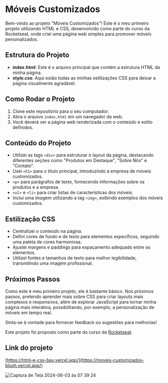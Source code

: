 # Móveis Customizados

Bem-vindo ao projeto "Móveis Customizados"! Este é o meu primeiro projeto utilizando HTML e CSS, desenvolvido como parte do curso da Rocketseat, onde criei uma página web simples para promover móveis personalizados.

## Estrutura do Projeto

- **index.html**: Este é o arquivo principal que contém a estrutura HTML da minha página.
- **style.css**: Aqui estão todas as minhas estilizações CSS para deixar a página visualmente agradável.

## Como Rodar o Projeto

1. Clone este repositório para o seu computador.
2. Abra o arquivo `index.html` em um navegador da web.
3. Você deverá ver a página web renderizada com o conteúdo e estilo definidos.

## Conteúdo do Projeto

- Utilizei as tags `<div>` para estruturar o layout da página, destacando diferentes seções como "Produtos em Destaque", "Sobre Nós" e "Contato".
- Usei `<h1>` para o título principal, introduzindo a empresa de móveis customizados.
- `<p>` para parágrafos de texto, fornecendo informações sobre os produtos e a empresa.
- `<ul>` e `<li>` para criar listas de características dos móveis.
- Incluí uma imagem utilizando a tag `<img>`, exibindo exemplos dos móveis customizados.

## Estilização CSS

- Centralizei o conteúdo na página.
- Defini cores de fundo e de texto para elementos específicos, seguindo uma paleta de cores harmoniosa.
- Ajustei margens e paddings para espaçamento adequado entre os elementos.
- Utilizei fontes e tamanhos de texto para melhor legibilidade, transmitindo uma imagem profissional.

## Próximos Passos

Como este é meu primeiro projeto, ele é bastante básico. Nos próximos passos, pretendo aprender mais sobre CSS para criar layouts mais complexos e responsivos, além de explorar JavaScript para tornar minha página mais interativa, possibilitando, por exemplo, a personalização de móveis em tempo real.

Sinta-se à vontade para fornecer feedback ou sugestões para melhorias!

Este projeto foi proposto como parte do curso da [Rocketseat](https://rocketseat.com.br).

## Link do projeto 
[https://html-e-css-bay.vercel.app/](https://moveis-customizados-blush.vercel.app/)

![Captura de Tela 2024-06-03 às 07 39 24](https://github.com/Matheus-Neris-Rocha/HTML-e-CSS/assets/171521660/a63220b3-fd93-4662-9ec8-3bf67381984d)
